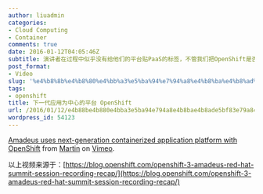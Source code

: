 ```yaml
---
author: liuadmin
categories:
- Cloud Computing
- Container
comments: true
date: 2016-01-12T04:05:46Z
subtitle: 演讲者在过程中似乎没有给他们的平台贴PaaS的标签，不管我们把OpenShift是否叫做PaaS平台。从这个案例中我们确实看到了，什么是以应用为中心的平台。把业务应用和基础架构彻底解耦。给业务应用这一端的挑战是，基于docker重构业务应用；给基础架构的挑战是，给它添加更多的服务提供和工作负载调度的智能，几乎消除资源部署配置的手工干预。
post_format:
- Video
slug: '%e4%b8%8b%e4%b8%80%e4%bb%a3%e5%ba%94%e7%94%a8%e4%b8%ba%e4%b8%ad%e5%bf%83%e7%9a%84%e5%b9%b3%e5%8f%b0-openshift'
tags:
- openshift
title: 下一代应用为中心的平台 OpenShift
url: /2016/01/12/e4b88be4b880e4bba3e5ba94e794a8e4b8bae4b8ade5bf83e79a84e5b9b3e58fb0-openshift/
wordpress_id: 54123
---
```


[Amadeus uses next-generation containerized application platform with OpenShift](https://vimeo.com/151465422) from [Martin](https://vimeo.com/martinliu) on [Vimeo](https://vimeo.com).

以上视频来源于：[https://blog.openshift.com/openshift-3-amadeus-red-hat-summit-session-recording-recap/](https://blog.openshift.com/openshift-3-amadeus-red-hat-summit-session-recording-recap/)


